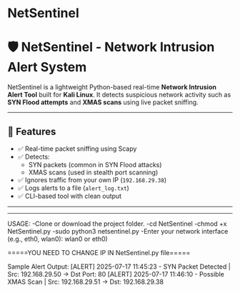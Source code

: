 # NetSentinel

# 🛡️ NetSentinel - Network Intrusion Alert System

NetSentinel is a lightweight Python-based real-time **Network Intrusion Alert Tool** built for **Kali Linux**. It detects suspicious network activity such as **SYN Flood attempts** and **XMAS scans** using live packet sniffing.

---

## 📌 Features

- ✅ Real-time packet sniffing using Scapy
- ✅ Detects:
  - SYN packets (common in SYN Flood attacks)
  - XMAS scans (used in stealth port scanning)
- ✅ Ignores traffic from your own IP (`192.168.29.38`)
- ✅ Logs alerts to a file (`alert_log.txt`)
- ✅ CLI-based tool with clean output

---


----------------------------------------------------------------------

USAGE:
-Clone or download the project folder.
-cd NetSentinel
-chmod +x NetSentinel.py
-sudo python3 netsentinel.py
-Enter your network interface (e.g., eth0, wlan0): wlan0 or eth0)

=====YOU NEED TO CHANGE IP IN NetSentinel.py file=====

 Sample Alert Output:
 [ALERT] 2025-07-17 11:45:23 - SYN Packet Detected | Src: 192.168.29.50 -> Dst Port: 80
[ALERT] 2025-07-17 11:46:10 - Possible XMAS Scan | Src: 192.168.29.51 -> Dst: 192.168.29.38
